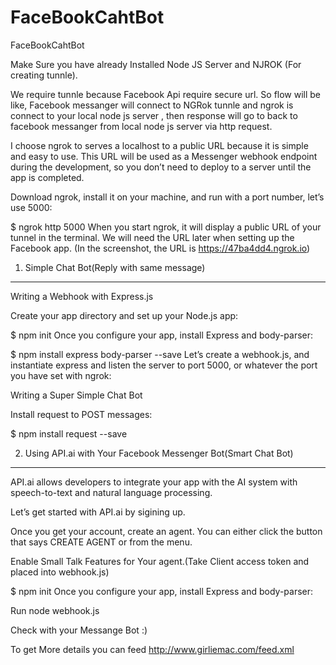 # FaceBookCahtBot
FaceBookCahtBot

Make Sure you have already Installed Node JS Server and NJROK (For creating tunnle).


We require tunnle because Facebook Api require secure url. So flow will be like,
Facebook messanger will connect to NGRok tunnle and ngrok is connect to your local node js server , then response will go to back to facebook messanger from local node js server via http request.



I choose ngrok to serves a localhost to a public URL because it is simple and easy to use. This URL will be used as a Messenger webhook endpoint during the development, so you don’t need to deploy to a server until the app is completed.

Download ngrok, install it on your machine, and run with a port number, let’s use 5000:

$ ngrok http 5000
When you start ngrok, it will display a public URL of your tunnel in the terminal. We will need the URL later when setting up the Facebook app. (In the screenshot, the URL is https://47ba4dd4.ngrok.io)

1) Simple Chat Bot(Reply with same message)
-----------------------------------------------------
Writing a Webhook with Express.js

Create your app directory and set up your Node.js app:

$ npm init
Once you configure your app, install Express and body-parser:

$ npm install express body-parser --save
Let’s create a webhook.js, and instantiate express and listen the server to port 5000, or whatever the port you have set with ngrok:

Writing a Super Simple Chat Bot

Install request to POST messages:

$ npm install request --save


2. Using API.ai with Your Facebook Messenger Bot(Smart Chat Bot)
-----------------------------------------------------

API.ai allows developers to integrate your app with the AI system with speech-to-text and natural language processing.

Let’s get started with API.ai by sigining up.

Once you get your account, create an agent. You can either click the button that says CREATE AGENT or from the menu.

Enable Small Talk Features for Your agent.(Take Client access token and placed into webhook.js)

$ npm init
Once you configure your app, install Express and body-parser:


Run node webhook.js

Check with your Messange Bot :)

To get More details you can feed http://www.girliemac.com/feed.xml
